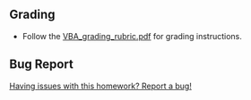 ## Grading

* Follow the [VBA_grading_rubric.pdf](../Instructions/VBA_grading_rubric.pdf) for grading instructions.

## Bug Report

[Having issues with this homework? Report a bug!](https://bit.ly/2wowluy)
